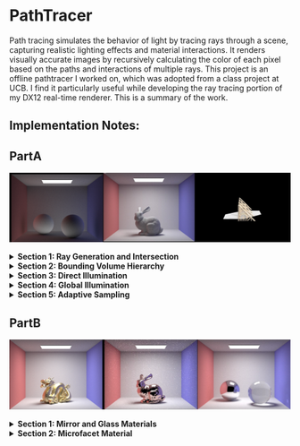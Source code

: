 PathTracer
==========

Path tracing simulates the behavior of light by tracing rays through a scene, capturing realistic lighting effects and material interactions. It renders visually accurate images by recursively calculating the color of each pixel based on the paths and interactions of multiple rays. This project is an offline pathtracer I worked on, which was adopted from a class project at UCB. I find it particularly useful while developing the ray tracing portion of my DX12 real-time renderer. This is a summary of the work. 

Implementation Notes:
---

PartA
--- 
![](images/a/banner.png)
<details>
<summary><b>Section 1: Ray Generation and Intersection</b></summary>

To begin with, the single pixel ray tracing function is first implemented. Monte Carlo Integration is used to do sampling and calculate radiance. In order to do ray tracing, we must check the intersection between rays and objects. Although a single primitive intersaction is simple, but it is totaly a different story for rendering the whole scene. So accerlation structures woould be highly prefered to filter out some of the rays that would not eventually intersact the primitive. In this project, Bounding Box Hierarchy (BVH) is used to improve performance from O(N) to O(logN). With BVH we can prune many unused branches and only do primitive intersection test at the leaves. Specifically, the splitting point is crucial for our performance. I choose the efficient partition implementation, splitting primitives into 32 buckets and estimate cost by surface area heuristic.

To render correct images, both direct and indirect lightings are required to achieve realism. For direct lighting, an modified diffuse BSDF function is applied for computing the incoming light ratio, and both hemisphere sampling(high variance) and light sampling are implemented.  For indirect lighting, each light ray is traced for multiple bounces before termination. Lastly, adaptive sampling is used for pixel convergence.

<details>
<summary><b>Implementation Details</b></summary>

The raytrace_pixel() function takes a pixel at (x,y) in the image space as input and calculates the integral of radiance for that pixel. This is done by repetitively calculating the accumulative spectrum value, which is obtained by adding the radiance of rays generated through random sampling. The ray tracing algorithm is responsible for performing the necessary calculations. It's worth noting that for each ray generated, it's important to normalize the input coordinates by dividing them by the width (w) and height (h) of the image. Once the total spectrum is computed, it needs to be divided by the number of samples (num_samples), and the specific pixel in the sampleBuffer is updated accordingly.

The generate_ray() function produces a ray in the world space, with the input coordinates given in the normalized image space. It performs three key tasks:

It computes the camera space coordinates of the ray's intersection point on the axis-aligned camera sensor.
It retrieves the world space position and normalizes it using the c2w (camera-to-world) rotation matrix.
Finally, it returns the generated ray in the world space.
The Triangle::has_intersection() and Triangle::intersect() functions handle the primitive intersection tests. They check if the ray intersects the plane where the triangle is located. The intersect() function additionally calculates the barycentric coordinates for the surface normal. This involves computing the areas of the sub-triangles (e.g., for vertices A, B, and C, the sub-triangles ABP, ACP, and BCP), as alpha, beta, and gamma are defined by the ratios of these sub-triangles to the original triangle (e.g., alpha = Aa / (Aa + Ab + Ac)).
</details>

</details>



<details>
<summary><b>Section 2: Bounding Volume Hierarchy</b></summary>

This section briefly describes the implementation of the BVH tree construction function and BVH intersection detection function. BVH, which stands for Bounding Volume Hierarchy, is a binary tree structure that helps prune primitives that are guaranteed not to intersect with a given ray. The efficiency and performance of BVH depend on the strategy used to select split points.

In the construct_bvh() function, the primitives are split into 32 buckets along the x, y, and z axes based on their centroids. The split points are chosen by evaluating the cost using the surface area heuristic. This approach is particularly effective when the primitives are not evenly distributed or scattered in the scene.

Following images can be rendered with BVH acceleration much faster compared to the naive approach:

![](images/a/t2_bench.png)

Bench: 67808 primitives

![](images/a/t2_building.png)

Building: 39506 primitives


For the CBcoil.dae model, the rendering time with BVH acceleration is 0.0881 seconds, whereas without acceleration it takes 79.60 seconds.

Similarly, for the Banana.dae model, the rendering time with BVH acceleration is 0.0612 seconds, while without acceleration it takes 22.85 seconds.

It is evident that the acceleration technique works exceptionally well. In the case of CBcoil.dae, the BVH version is approximately 900 times faster than the naive version! Theoretically, BVH organizes primitives and discards those that are guaranteed to be unnecessary, thereby reducing the time complexity from O(N) to O(logN), which is a significant improvement.

![](images/a/t2_CBcoil.png)

CBcoil: 7884 primitives 0.0881s/79.6s

![](images/a/t2_banana.png)

CBcoil: 2458 primitives 0.0612s/22.85s

</details>


<details>
<summary><b>Section 3: Direct Illumination</b></summary>

For direct lighting, there are two approaches: **uniform hemisphere sampling** and **importance lights sampling**. For the importance lights sampling, a shadow ray is cast to test whether it's blocked. If it isn't reflection formula is used to find the outgoing light. Note that if the light source is a point light source, the inner loop only runs once to avoid unnecessary calculation.

Renders:

![](images/a/t3_bunny.png)

(figure1) importance lighting sampling

![](images/a/t3_CBbunny.png)

(figure2) uniform hemisphere sampling

![](images/a/t3_CBcoil.png)

(figure3) importance lighting sampling

![](images/a/t3_CBcoil_H.png)

(figure4) uniform hemisphere sampling

For the following render results, the light rays are 1, 4, 16 and 64 with 1 sample per pixel using light sampling. We can observe that the noise(variance) is significantly decreased with increasing number of samples per area light.

![](images/a/t3_CBbunny_l1.png)

lighting sampling : l=1

![](images/a/t3_CBbunny_l4.png)

lighting sampling : l=4

![](images/a/t3_CBbunny_l16.png)

lighting sampling : l=16

![](images/a/t3_CBbunny_l64.png)

lighting sampling : l=64

Comparing the results from uniform hemisphere sampling (figure 2,4) and importance lighting sampling (figure 1,3), we observe that the uniform hemisphere sampling introduces more noise. This is due to the fact that in hemisphere sampling, the estimator uses random directions at each pixel, but not all of these directions intersect the light source. As a result, the distribution of light in the scene is not accurately represented.

In contrast, importance light sampling only uses directions that point towards the actual light source. This improves the distribution of light in the rendered image, reducing variance by excluding directions that do not originate from a light source. Consequently, the importance light sampling produces images with reduced noise and more accurate lighting representation.

</details>

<details>
<summary><b>Section 4: Global Illumination</b></summary>



![](images/a/t4_spheres.png)

Spheres global illumination

![](images/a/t4_building1024.png)

building global illumination

![](images/a/t4_bench1024.png)

Bench global illumination

![](images/a/t4_bunny1024.png)

Bunny global illumination

The first picture below is rendered with direct illumination, and the second picture is rendered with indirect illumination with a depth of 2.

![](images/a/t4_direct.png)

Spheres only direct illumination

![](images/a/t4_indirect.png)

Spheres only indirect illumination

The following pictures bunny **max\_ray\_depth** is set to 0, 1, 2, 3 and 100 with 1024 samples per pixel. With more bounces, the whole image becomes lighter and more realistic.

![](images/a/t4_bunnyM0.png)

Bunny max\_ray\_depth 0

![](images/a/t4_bunnyM1.png)

Bunny max\_ray\_depth 1

![](images/a/t4_bunnyM2.png)

Bunny max\_ray\_depth 2

![](images/a/t4_bunnyM3.png)

Bunny max\_ray\_depth 3

![](images/a/t4_bunnyM100.png)

Bunny max\_ray\_depth 100

For the following banana renders, the number of samples per pixel is set to 1, 2, 4, 8, 16, 64, and 1024. As the number of samples per pixel increases, the quality and clarity of the resulting image improve. This improvement is due to the fact that we are using Monte Carlo estimation, where the accuracy of the estimation is heavily influenced by the number of samples taken. By increasing the number of samples, we reduce the variance and achieve more accurate and visually pleasing results.

![](images/a/t4_bananaS1.png)

Banana with 1 sample/pixel

![](images/a/t4_bananaS2.png)

Banana with 2 sample/pixel

![](images/a/t4_bananaS4.png)

Banana with 4 sample/pixel

![](images/a/t4_bananaS8.png)

Banana with 8 sample/pixel

![](images/a/t4_bananaS16.png)

Banana with 16 sample/pixel

![](images/a/t4_bananaS64.png)

Banana with 64 sample/pixel

![](images/a/t4_bananaS1024.png)

Banana with 1024 sample/pixel
</details>


<details>
<summary><b>Section 5: Adaptive Sampling</b></summary>

For adaptive sampling, the illuminance of the spectrum returned by **est\_radiance\_global\_illumination()** is used for each iteration. This illuminance is added to  s1 and the square to variable s2. Because,

mu = s1/n

var = (s2-(s1^2)/n)/(n-1)

So when **i%samplesPerBatch==0**, pixel's convergence is computed by:

I=1.96\*std/sqrt(n)

Lastly, sampleCountBuffer is updated by actual number of samples used.

With 2048 samples per pixel using 1 sample per light and max ray depth 5, the effect of our adaptive sampling happens depending on different parts it needs to render.

![](images/a/dragon_64_32.png)

dragon

![](images/a/dragon_64_32_rate.png)

dragon rate

![](images/a/t5_bunny.png)

bunny

![](images/a/t5_bunny_rate.png)

bunny rate

</details>





PartB
---
![](images/b/banner.png)

<details>
<summary><b>Section 1: Mirror and Glass Materials</b></summary>

In this section, the mirror and glass materials are implemented. The reflection function is used to reflect the **wo** vector with respect to the surface normal. In the **sample_f** function, the reflect function is called with the input **wo** and **wi** vectors. The probability density function (pdf) is set to 1, and the reflectance value is returned divided by the cosine of the angle (cos_theta). Since the reflected ray is unique, the pdf is set to 1.

Next, the refraction function is implemented. It uses Snell's Law to refract the wo vector and stores the result in the wi vector. Note that when entering a medium, **η** is set to **1/ior**, and when exiting, **η** is set to ior, where the index of refraction (ior) is an attribute of the material. If total internal reflection occurs, false is returned. Otherwise, the **wi** vector's x, y, and z components are computed, and true is returned.

Finally, the **GlassBSDF::sample_f** function is implemented. It calls the Refract function to check for total internal reflection. If total internal reflection does not occur, it means both reflection and refraction can happen. Schlick's approximation is used to calculate the probability of either reflecting or refracting. If reflection occurs, the pdf is set to R, and **R * reflectance / abs_cos_theta(*wi) is returned. If refraction occurs, the pdf is set to 1 - R, and (1 - R) * transmittance / abs_cos_theta(*wi) / eta^2 is returned.

The following images are rendered with 1024 samples per pixel and 4 samples per light.

When the depth is set to 0, only the light objects are visible. When the depth is set to 1, objects can be seen, but no reflected light is visible from mirror and glass surfaces. When the depth is set to 2, the light reflected by mirror and glass spheres can be captured. However, the glass ball appears less bright compared to the mirror ball because many refractions have not yet been computed.At depth 3, the reflection of the mirror sphere becomes visible, and the reflection of the ceiling is illuminated in the mirror sphere. When the depth is set to 4, a bright spot appears at the bottom of the purple wall due to reflections inside the glass sphere. Increasing the depth to 5 or even 100 doesn't show much noticeable difference in the rendering.

![](images/b/task1_m0.png)

CBspheres with max\_ray\_depth=0

![](images/b/task1_m1.png)

CBspheres with max\_ray\_depth=1

![](images/b/task1_m2.png)

CBspheres with max\_ray\_depth=2

![](images/b/task1_m3.png)

CBspheres with max\_ray\_depth=3

![](images/b/task1_m4.png)

CBspheres with max\_ray\_depth=4

![](images/b/task1_m5.png)

CBspheres with max\_ray\_depth=5

![](images/b/task1_m100.png)

CBspheres with max\_ray\_depth=100

</details>


<details>
<summary><b>Section 2: Microfacet Material</b></summary>

In this section, microfacet material is implemented. Remember the formula used by **MicrofacetBSDF::f**:

f=F(wi)\*G(wo,wi)\*D(h)/(4\*dot(n,wo)\*dot(n,wi))

In BRDF evaluation function, F is the Fresnel term, G is the shadowing-masking term, and D is the normal distribution function (NDF). The normal distribution function is first implemented at **MicrofacetBSDF::D** with Beckmann distribution:

D(h)=e^(-tan^2(theta\_h)/alpha^2)/(pi\*alpha^2\*cos^4theta\_h)

For the Fresnel term **MicrofacetBSDF::F**, both  **eta** and **k** need to be used to compute athe indices of refraction for conductors since air-conductor fresnel term is wavelength-dependent.

The following pictures are rendered with 256 samples per pixel, 4 samples per light and max depth of 5. Oberve that, when alpha is droped from 0.5 to 0.005 the surface becomes smoother and more reflective.

![](images/b/task2_alpha05.png)

alpha=0.5

![](images/b/task2_alpha025.png)

alpha=0.25

![](images/b/task2_alpha005.png)

alpha=0.05

![](images/b/task2_alpha0005.png)

alpha=0.0005

The following pictures are rendered with 64 samples per pixel, 1 samples per light and max depth of 5. Obviously, importance sampling is more effective than hemisphere sampling. In importance sampling, the important region is thus oversampled, but in hemisphere samples can only be uniformly distributed. As a result, the left picture is less noisy and brighter than the right picture.

![](images/b/task2_importance.png)

CBbunny importance sampling

![](images/b/task2_cosheimisphere.png)

CBbunny cosine hemisphere sampling
</details>
